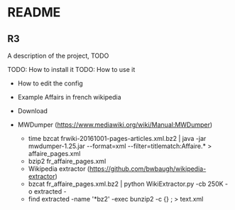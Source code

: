 # README

## R3

A description of the project, TODO

TODO: How to install it
TODO: How to use it
* How to edit the config


* Example Affairs in french wikipedia
* Download
* MWDumper (https://www.mediawiki.org/wiki/Manual:MWDumper)
    * time bzcat frwiki-20161001-pages-articles.xml.bz2 | java -jar mwdumper-1.25.jar --format=xml --filter=titlematch:Affaire.* > affaire_pages.xml
    * bzip2 fr_affaire_pages.xml 
    * Wikipedia extractor (https://github.com/bwbaugh/wikipedia-extractor)
    * bzcat fr_affaire_pages.xml.bz2 | python WikiExtractor.py -cb 250K -o extracted -
    * find extracted -name '*bz2' -exec bunzip2 -c {} \; > text.xml